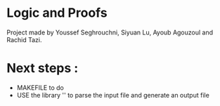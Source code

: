 # Logic and Proofs

Project made by Youssef Seghrouchni, Siyuan Lu, Ayoub Agouzoul and Rachid Tazi.

# Next steps : 
- MAKEFILE to do
- USE the library '<fstream>' to parse the input file and generate an output file
